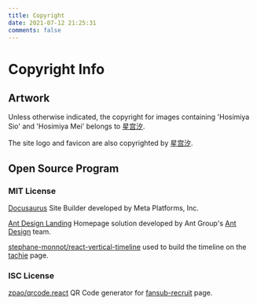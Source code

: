 ```yaml
---
title: Copyright
date: 2021-07-12 21:25:31
comments: false
---
```

# Copyright Info
## Artwork
Unless otherwise indicated, the copyright for images containing 'Hosimiya Sio' and 'Hosimiya Mei' belongs to [星宫汐](https://page.hosimiyasio.com/outlinks.html?target=https://space.bilibili.com/402417817).

The site logo and favicon are also copyrighted by [星宫汐](https://page.hosimiyasio.com/outlinks.html?target=https://space.bilibili.com/402417817).

## Open Source Program
### MIT License
[Docusaurus](https://docusaurus.io/) Site Builder developed by Meta Platforms, Inc.

[Ant Design Landing](https://landing.ant.design) Homepage solution developed by Ant Group's [Ant Design](https://ant-design.antgroup.com) team.

[stephane-monnot/react-vertical-timeline](https://github.com/stephane-monnot/react-vertical-timeline) used to build the timeline on the [tachie](../tachie) page.

### ISC License
[zpao/qrcode.react](https://github.com/zpao/qrcode.react) QR Code generator for [fansub-recruit](../fansub-recruit) page.